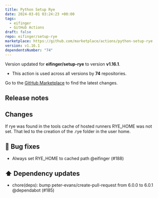 ```yaml
---
title: Python Setup Rye
date: 2024-03-01 03:24:23 +00:00
tags:
  - eifinger
  - GitHub Actions
draft: false
repo: eifinger/setup-rye
marketplace: https://github.com/marketplace/actions/python-setup-rye
version: v1.16.1
dependentsNumber: "74"
---
```



Version updated for **eifinger/setup-rye** to version **v1.16.1**.
- This action is used across all versions by **74** repositories.

Go to the [GitHub Marketplace](https://github.com/marketplace/actions/python-setup-rye) to find the latest changes.

## Release notes

## Changes

If rye was found in the tools cache of hosted runners RYE_HOME was not set. That led to the creation of the .rye folder in the user home. 

## 🐛 Bug fixes

- Always set RYE\_HOME to cached path @eifinger (#188)

## ⬆️ Dependency updates

- chore(deps): bump peter-evans/create-pull-request from 6.0.0 to 6.0.1 @dependabot (#185)

